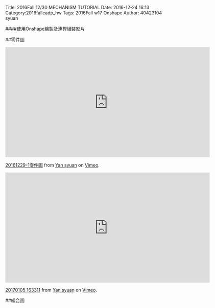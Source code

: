 Title: 2016Fall 12/30  MECHANISM TUTORIAL
Date: 2016-12-24 16:13
Category:2016fallcadp_hw
Tags: 2016Fall w17 Onshape
Author: 40423104 syuan

####使用Onshape繪製及連桿組裝影片
<!-- PELICAN_END_SUMMARY -->

##零件圖
<iframe src="https://player.vimeo.com/video/198167203" width="640" height="345" frameborder="0" webkitallowfullscreen mozallowfullscreen allowfullscreen></iframe>
<p><a href="https://vimeo.com/198167203">20161229-1零件圖</a> from <a href="https://vimeo.com/user44900188">Yan syuan</a> on <a href="https://vimeo.com">Vimeo</a>.</p>

<iframe src="https://player.vimeo.com/video/198167657" width="640" height="345" frameborder="0" webkitallowfullscreen mozallowfullscreen allowfullscreen></iframe>
<p><a href="https://vimeo.com/198167657">20170105 163311</a> from <a href="https://vimeo.com/user44900188">Yan syuan</a> on <a href="https://vimeo.com">Vimeo</a>.</p>

##組合圖


